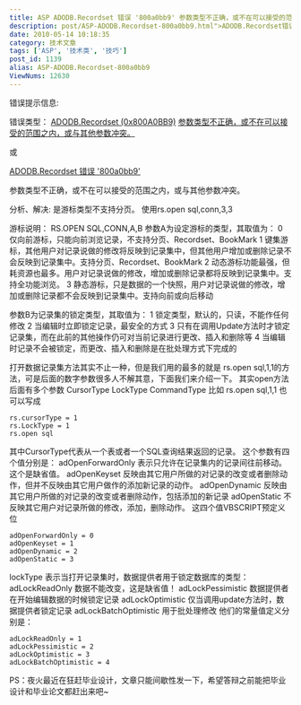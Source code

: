 ```yaml
---
title: ASP ADODB.Recordset 错误 '800a0bb9' 参数类型不正确，或不在可以接受的范围之内，或与其他参数冲突。的解决方法
description: post/ASP-ADODB.Recordset-800a0bb9.html">ADODB.Recordset错误'800a0bb9'参数类型不正确，或不在可以接受的范围之内，或与其他参数冲突。分析、解决:……
date: 2010-05-14 10:18:35
category: 技术文章
tags: ['ASP', '技术类', '技巧']
post_id: 1139
alias: ASP-ADODB.Recordset-800a0bb9
ViewNums: 12630
---
```


错误提示信息:

错误类型：
[ADODB.Recordset (0x800A0BB9)](/blog/asp-adodbrecordset-800a0bb9)
[参数类型不正确，或不在可以接受的范围之内，或与其他参数冲突。](/blog/asp-adodbrecordset-800a0bb9)

或

[ADODB.Recordset 错误 '800a0bb9'](/blog/asp-adodbrecordset-800a0bb9)

参数类型不正确，或不在可以接受的范围之内，或与其他参数冲突。

分析、解决:
是游标类型不支持分页。
使用rs.open sql,conn,3,3

游标说明：
RS.OPEN SQL,CONN,A,B
参数A为设定游标的类型，其取值为：
0 仅向前游标，只能向前浏览记录，不支持分页、Recordset、BookMark
1 键集游标，其他用户对记录说做的修改将反映到记录集中，但其他用户增加或删除记录不会反映到记录集中。支持分页、Recordset、BookMark
2 动态游标功能最强，但耗资源也最多。用户对记录说做的修改，增加或删除记录都将反映到记录集中。支持全功能浏览。
3 静态游标，只是数据的一个快照，用户对记录说做的修改，增加或删除记录都不会反映到记录集中。支持向前或向后移动

参数B为记录集的锁定类型，其取值为：
1 锁定类型，默认的，只读，不能作任何修改
2 当编辑时立即锁定记录，最安全的方式
3 只有在调用Update方法时才锁定记录集，而在此前的其他操作仍可对当前记录进行更改、插入和删除等
4 当编辑时记录不会被锁定，而更改、插入和删除是在批处理方式下完成的

打开数据记录集方法其实不止一种，但是我们用的最多的就是
rs.open sql,1,1的方法，可是后面的数字参数很多人不解其意，下面我们来介绍一下。
其实open方法后面有多个参数
CursorType LockType CommandType
比如 rs.open sql,1,1
也可以写成
```
rs.cursorType = 1
rs.LockType = 1
rs.open sql
```
其中CursorType代表从一个表或者一个SQL查询结果返回的记录。
这个参数有四个值分别是：
adOpenForwardOnly 表示只允许在记录集内的记录间往前移动。这个是缺省值。
adOpenKeyset 反映由其它用户所做的对记录的改变或者删除动作，但并不反映由其它用户做作的添加新记录的动作。
adOpenDynamic 反映由其它用户所做的对记录的改变或者删除动作，包括添加的新记录
adOpenStatic 不反映其它用户对记录所做的修改，添加，删除动作。
这四个值VBSCRIPT预定义位
```
adOpenForwardOnly = 0
adOpenKeyset = 1
adOpenDynamic = 2
adOpenStatic = 3
```
lockType 表示当打开记录集时，数据提供者用于锁定数据库的类型：
adLockReadOnly 数据不能改变，这是缺省值！
adLockPessimistic 数据提供者在开始编辑数据的时候锁定记录
adLockOptimistic 仅当调用update方法时，数据提供者锁定记录
adLockBatchOptimistic 用于批处理修改
他们的常量值定义分别是：
```
adLockReadOnly = 1
adLockPessimistic = 2
adLockOptimistic = 3
adLockBatchOptimistic = 4
```
PS：夜火最近在狂赶毕业设计，文章只能间歇性发一下，希望答辩之前能把毕业设计和毕业论文都赶出来吧~

